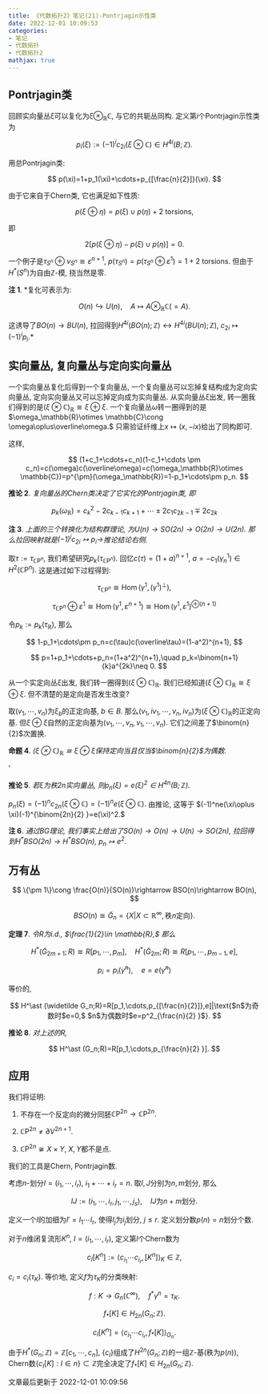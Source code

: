 ```yaml
---
title: 《代数拓扑2》笔记(21)-Pontrjagin示性类
date: 2022-12-01 10:09:53
categories: 
- 笔记
- 代数拓扑
- 代数拓扑2
mathjax: true
---
```


## Pontrjagin类

回顾实向量丛$\xi$可以复化为$\xi\otimes_\mathbb{R}\mathbb{C},$
与它的共轭丛同构. 定义第$i$个Pontrjagin示性类为


$$
p_i(\xi):=(-1)^ic_{2i}(\xi\otimes \mathbb{C})\in H^{4i}(B;\mathbb{Z}).
$$


用总Pontrjagin类: 

$$
p(\xi)=1+p_1(\xi)+\cdots+p_{[\frac{n}{2}]}(\xi).
$$


由于它来自于Chern类, 它也满足如下性质:


$$
p(\xi\oplus \eta)=p(\xi)\cup p(\eta)+2 \text{ torsions},
$$

 即


$$
2[p(\xi\oplus\eta)-p(\xi)\cup p(\eta)]=0.
$$



一个例子是$\tau_{S^n}\oplus\nu_{S^n}\cong \varepsilon^{n+1},$
$p(\tau_{S^n})=p(\tau_{S^n}\oplus\varepsilon^1)=1+2\text{ torsions}.$
但由于$H^\ast (S^n)$为自由$\mathbb{Z}$-模, 挠当然是零.

**注 1**. *复化可表示为: 

$$
O(n)\hookrightarrow U(n),\quad A\mapsto A\otimes_\mathbb{R}\mathbb{C}(=A).
$$

 这诱导了$BO(n)\rightarrow BU(n),$ 拉回得到$H^{4i}(BO(n);\mathbb{Z})\leftrightarrow H^{4i}(BU(n);\mathbb{Z}),$ $c_{2i}\mapsto (-1)^ip_i.$* 

## 实向量丛, 复向量丛与定向实向量丛

一个实向量丛复化后得到一个复向量丛,
一个复向量丛可以忘掉复结构成为定向实向量丛,
定向实向量丛又可以忘掉定向成为实向量丛. 从实向量丛$\xi$出发,
转一圈我们得到的是$(\xi\otimes \mathbb{C})_\mathbb{R}\cong \xi\oplus\xi.$
一个复向量丛$\omega$转一圈得到的是$\omega_\mathbb{R}\otimes \mathbb{C}\cong \omega\oplus\overline\omega.$
只需验证纤维上$x\mapsto (x,-ix)$给出了同构即可.

这样,


$$
(1+c_1+\cdots+c_n)(1-c_1+\cdots \pm c_n)=c(\omega)c(\overline\omega)=c(\omega_\mathbb{R}\otimes \mathbb{C})=p^{\pm}(\omega_\mathbb{R})=1-p_1+\cdots\pm p_n.
$$



**推论 2**. *复向量丛的Chern类决定了它实化的Pontrjagin类, 即* 



$$
p_k(\omega_\mathbb{R})=c_k^2-2c_{k-1}c_{k+1}+\cdots\pm 2c_1c_{2k-1}\mp 2c_{2k}
$$



**注 3**. *上面的三个转换化为结构群理论, 为$U(n)\rightarrow SO(2n)\rightarrow O(2n)\rightarrow U(2n).$ 那么拉回映射就是$(-1)^ic_{2i}\mapsto p_i\rightarrow$推论结论右侧.* 

取$\tau:=\tau_{\mathbb{C}\mathrm{P}^n},$
我们希望研究$p_k(\tau_{\mathbb{C}\mathrm{P}^n}).$
回忆$c(\tau)=(1+a)^{n+1},$
$a=-c_1(\gamma_n^1)\in H^2(\mathbb{C}\mathrm{P}^n).$
这是通过如下过程得到:


$$
\tau_{\mathbb{C}\mathrm{P}^n}\cong \operatorname{Hom}(\gamma^1,(\gamma^1)^\perp),
$$




$$
\tau_{\mathbb{C}\mathrm{P}^n}\oplus \varepsilon^1\cong \operatorname{Hom}(\gamma^1,\varepsilon^{n+1})\cong \operatorname{Hom}(\gamma^1,\varepsilon^1)^{\oplus (n+1)}
$$


令$p_k:=p_k(\tau_\mathbb{R}),$ 那么


$$
1-p_1+\cdots\pm p_n=c(\tau)c(\overline\tau)=(1-a^2)^{n+1},
$$




$$
p=1+p_1+\cdots+p_n=(1+a^2)^{n+1},\quad p_k=\binom{n+1}{k}a^{2k}\neq 0.
$$



从一个实定向丛$\xi$出发,
我们转一圈得到$(\xi\otimes \mathbb{C})_\mathbb{R}.$
我们已经知道$(\xi\otimes \mathbb{C})_\mathbb{R}\cong \xi\oplus\xi.$
但不清楚的是定向是否发生改变?

取$(v_1,\cdots,v_n)$为$\xi_b$的正定向基, $b\in B.$
那么$(v_1,iv_1,\cdots,v_n,iv_n)$为$(\xi\otimes \mathbb{C})_\mathbb{R}$的正定向基.
但$\xi\oplus\xi$自然的正定向基为$(v_1,\cdots,v_n,v_1,\cdots,v_n).$
它们之间差了$\binom{n}{2}$次置换.

**命题 4**. *$(\xi\otimes \mathbb{C})_\mathbb{R}\cong \xi\oplus\xi$保持定向当且仅当$\binom{n}{2}$为偶数.* 

'

**推论 5**. *若$\xi$为秩$2n$实向量丛, 则$p_n(\xi)=e(\xi)^2\in H^{4n}(B;\mathbb{Z}).$* 

$p_n(\xi)=(-1)^nc_{2n}(\xi\otimes\mathbb{C})=(-1)^ne(\xi\otimes\mathbb{C}).$
由推论, 这等于 $(-1)^ne(\xi\oplus \xi)(-1)^{\binom{2n}{2} }=e(\xi)^2.$

**注 6**. *通过BG理论, 我们事实上给出了$SO(n)\rightarrow O(n)\rightarrow U(n)\rightarrow SO(2n),$ 拉回得到$H^\ast BSO(2n)\rightarrow H^\ast BSO(n),$ $p_n\mapsto e^2.$* 

## 万有丛



$$
\{\pm 1\}\cong \frac{O(n)}{SO(n)}\rightarrow BSO(n)\rightarrow BO(n),
$$



$$
BSO(n)\cong \widetilde G_n=\{X|X\subset \mathbb{R}^\infty, \text{秩$n$定向}\}.
$$


**定理 7**. *令$R$为i.d., $\frac{1}{2}\in \mathbb{R},$ 那么* 



$$
H^\ast (\widetilde G_{2m+1};R)\cong R[p_1,\cdots,p_m],\quad H^\ast (\widetilde G_{2m};R)\cong R[p_1,\cdots,p_{m-1},e],
$$





$$
p_i=p_i(\widetilde\gamma^n),\quad e=e(\widetilde\gamma^n)
$$

 等价的,

$$
H^\ast (\widetilde G_n;R)=R[p_1,\cdots,p_{[\frac{n}{2}]},e]|\text{$n$为奇数时$e=0,$ $n$为偶数时$e=p^2_{\frac{n}{2} }$}.
$$


**推论 8**. *对上述的$R,$* 



$$
H^\ast (G_n;R)=R[p_1,\cdots,p_{\frac{n}{2} }].
$$



## 应用

我们将证明:

1. 不存在一个反定向的微分同胚$\mathbb{C}\mathrm{P}^{2n}\rightarrow \mathbb{C}\mathrm{P}^{2n}.$

2. $\mathbb{C}\mathrm{P}^{2n}\neq \partial V^{2n+1}.$

3. $\mathbb{C}\mathrm{P}^{2n}\not\cong X\times Y,$ $X,Y$都不是点.

我们的工具是Chern, Pontrjagin数.

考虑$n$-划分$I=(i_1,\cdots,i_r),$ $i_1+\cdots+i_r=n.$
取$I,J$分别为$n,m$划分, 那么

$$
IJ:=(i_1,\cdots,i_r,j_1,\cdots,j_s),\quad IJ\text{为$n+m$划分}.
$$


定义一个$I$的加细为$I'=I_1\cdots I_r,$ 使得$I_j$为$i_j$划分, $j\le r$.
定义划分数$p(n)=n$划分个数.

对于$n$维闭复流形$K^n,$ $I=(i_1,\cdots,i_r),$ 定义第$I$个Chern数为


$$
c_I[K^n]:=\left<{}c_{i_1}\cdots c_{i_r},[K^n]\right>_K\in \mathbb{Z},
$$


$c_i=c_i(\tau_K).$ 等价地, 定义$f$为$\tau_K$的分类映射:


$$
f:K\rightarrow G_n(\mathbb{C}^\infty),\quad f^\ast \gamma^n=\tau_K.
$$




$$
f_\ast [K]\in H_{2n}(G_n;\mathbb{Z}).
$$




$$
c_I[K^n]=\left<{}c_{i_1}\cdots c_{i_r},f_\ast [K]\right>_{G_n}.
$$


由于$H^\ast (G_n;\mathbb{Z})=\mathbb{Z}[c_1,\cdots,c_n],$
$\{c_I\}$组成了$H^{2n}(G_n;\mathbb{Z})$的一组$\mathbb{Z}$-基(秩为$p(n)$),
Chern数$\{c_I[K]:I\in n\}\subset \mathbb{Z}$完全决定了$f_\ast [K]\in H_{2n}(G_n;\mathbb{Z}).$

文章最后更新于 2022-12-01 10:09:56 
